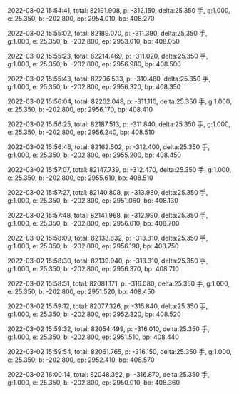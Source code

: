 2022-03-02 15:54:41, total: 82191.908, p: -312.150, delta:25.350 手, g:1.000, e: 25.350, b: -202.800, ep: 2954.010, bp: 408.270

2022-03-02 15:55:02, total: 82189.070, p: -311.390, delta:25.350 手, g:1.000, e: 25.350, b: -202.800, ep: 2953.010, bp: 408.050

2022-03-02 15:55:23, total: 82214.469, p: -311.020, delta:25.350 手, g:1.000, e: 25.350, b: -202.800, ep: 2956.980, bp: 408.500

2022-03-02 15:55:43, total: 82206.533, p: -310.480, delta:25.350 手, g:1.000, e: 25.350, b: -202.800, ep: 2956.320, bp: 408.350

2022-03-02 15:56:04, total: 82202.048, p: -311.110, delta:25.350 手, g:1.000, e: 25.350, b: -202.800, ep: 2956.170, bp: 408.410

2022-03-02 15:56:25, total: 82187.513, p: -311.840, delta:25.350 手, g:1.000, e: 25.350, b: -202.800, ep: 2956.240, bp: 408.510

2022-03-02 15:56:46, total: 82162.502, p: -312.400, delta:25.350 手, g:1.000, e: 25.350, b: -202.800, ep: 2955.200, bp: 408.450

2022-03-02 15:57:07, total: 82147.739, p: -312.470, delta:25.350 手, g:1.000, e: 25.350, b: -202.800, ep: 2955.610, bp: 408.510

2022-03-02 15:57:27, total: 82140.808, p: -313.980, delta:25.350 手, g:1.000, e: 25.350, b: -202.800, ep: 2951.060, bp: 408.130

2022-03-02 15:57:48, total: 82141.968, p: -312.990, delta:25.350 手, g:1.000, e: 25.350, b: -202.800, ep: 2956.610, bp: 408.700

2022-03-02 15:58:09, total: 82133.832, p: -313.810, delta:25.350 手, g:1.000, e: 25.350, b: -202.800, ep: 2956.190, bp: 408.750

2022-03-02 15:58:30, total: 82139.940, p: -313.310, delta:25.350 手, g:1.000, e: 25.350, b: -202.800, ep: 2956.370, bp: 408.710

2022-03-02 15:58:51, total: 82081.171, p: -316.080, delta:25.350 手, g:1.000, e: 25.350, b: -202.800, ep: 2951.520, bp: 408.450

2022-03-02 15:59:12, total: 82077.326, p: -315.840, delta:25.350 手, g:1.000, e: 25.350, b: -202.800, ep: 2952.320, bp: 408.520

2022-03-02 15:59:32, total: 82054.499, p: -316.010, delta:25.350 手, g:1.000, e: 25.350, b: -202.800, ep: 2951.510, bp: 408.440

2022-03-02 15:59:54, total: 82061.765, p: -316.150, delta:25.350 手, g:1.000, e: 25.350, b: -202.800, ep: 2952.410, bp: 408.570

2022-03-02 16:00:14, total: 82048.362, p: -316.870, delta:25.350 手, g:1.000, e: 25.350, b: -202.800, ep: 2950.010, bp: 408.360